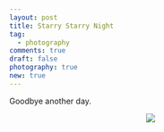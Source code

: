 ```yaml
---
layout: post
title: Starry Starry Night
tag:
  - photography
comments: true
draft: false
photography: true
new: true
---
```


Goodbye another day.

<div align="center">
  <img src="https://shawenyao.github.io/Photos/0W4A7769.JPG" />
</div>
